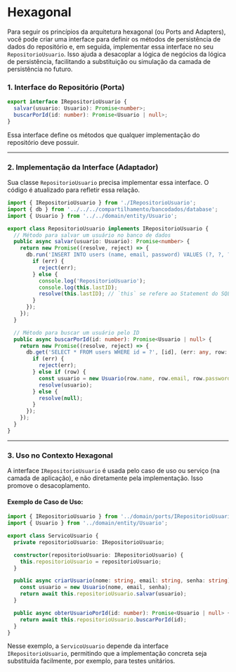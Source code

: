 # Hexagonal

Para seguir os princípios da arquitetura hexagonal (ou Ports and Adapters), você pode criar uma interface para definir os métodos de persistência de dados do repositório e, em seguida, implementar essa interface no seu `RepositorioUsuario`. Isso ajuda a desacoplar a lógica de negócios da lógica de persistência, facilitando a substituição ou simulação da camada de persistência no futuro.

### 1. Interface do Repositório (Porta)

```typescript
export interface IRepositorioUsuario {
  salvar(usuario: Usuario): Promise<number>;
  buscarPorId(id: number): Promise<Usuario | null>;
}
```

Essa interface define os métodos que qualquer implementação do repositório deve possuir.

---

### 2. Implementação da Interface (Adaptador)

Sua classe `RepositorioUsuario` precisa implementar essa interface. O código é atualizado para refletir essa relação.

```typescript
import { IRepositorioUsuario } from './IRepositorioUsuario';
import { db } from '../../../compartilhamento/bancodados/database';
import { Usuario } from '../../domain/entity/Usuario';

export class RepositorioUsuario implements IRepositorioUsuario {
  // Método para salvar um usuário no banco de dados
  public async salvar(usuario: Usuario): Promise<number> {
    return new Promise((resolve, reject) => {
      db.run('INSERT INTO users (name, email, password) VALUES (?, ?, ?)', [usuario.getNome(), usuario.getEmail(), usuario.getSenha()], function (err: any) {
        if (err) {
          reject(err);
        } else {
          console.log('RepositorioUsuario');
          console.log(this.lastID);
          resolve(this.lastID); // `this` se refere ao Statement do SQLite
        }
      });
    });
  }

  // Método para buscar um usuário pelo ID
  public async buscarPorId(id: number): Promise<Usuario | null> {
    return new Promise((resolve, reject) => {
      db.get('SELECT * FROM users WHERE id = ?', [id], (err: any, row: any) => {
        if (err) {
          reject(err);
        } else if (row) {
          const usuario = new Usuario(row.name, row.email, row.password);
          resolve(usuario);
        } else {
          resolve(null);
        }
      });
    });
  }
}
```

---

### 3. Uso no Contexto Hexagonal

A interface `IRepositorioUsuario` é usada pelo caso de uso ou serviço (na camada de aplicação), e não diretamente pela implementação. Isso promove o desacoplamento.

#### Exemplo de Caso de Uso:

```typescript
import { IRepositorioUsuario } from '../domain/ports/IRepositorioUsuario';
import { Usuario } from '../domain/entity/Usuario';

export class ServicoUsuario {
  private repositorioUsuario: IRepositorioUsuario;

  constructor(repositorioUsuario: IRepositorioUsuario) {
    this.repositorioUsuario = repositorioUsuario;
  }

  public async criarUsuario(nome: string, email: string, senha: string): Promise<number> {
    const usuario = new Usuario(nome, email, senha);
    return await this.repositorioUsuario.salvar(usuario);
  }

  public async obterUsuarioPorId(id: number): Promise<Usuario | null> {
    return await this.repositorioUsuario.buscarPorId(id);
  }
}
```

Nesse exemplo, a `ServicoUsuario` depende da interface `IRepositorioUsuario`, permitindo que a implementação concreta seja substituída facilmente, por exemplo, para testes unitários.
